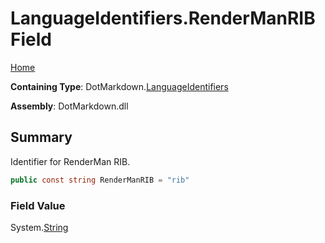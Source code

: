 # LanguageIdentifiers\.RenderManRIB Field

[Home](../../../README.md)

**Containing Type**: DotMarkdown\.[LanguageIdentifiers](../README.md)

**Assembly**: DotMarkdown\.dll

## Summary

Identifier for RenderMan RIB\.

```csharp
public const string RenderManRIB = "rib"
```

### Field Value

System\.[String](https://docs.microsoft.com/en-us/dotnet/api/system.string)

